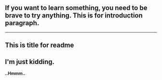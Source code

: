 If you want to learn something, you need to be brave to try anything. 
This is for introduction paragraph.
--
----
This is title for readme
---

I'm just kidding. 
-----
**..Hmmm..**
